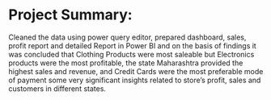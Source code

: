 # Project Summary: 
Cleaned the data using power query editor, prepared dashboard, sales, profit report and detailed Report in Power BI and on the basis of findings it was concluded that Clothing Products were most saleable but Electronics products were the most profitable, the state Maharashtra provided the highest sales and revenue, and Credit Cards were the most preferable mode of payment some very significant insights related to store’s profit, sales and customers in different states. 
